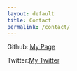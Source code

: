 ```yaml
---
layout: default
title: Contact
permalink: /contact/
---
```


Github: [My Page](https://github.com/masamu)

Twitter:[My Twitter](https://twitter.com/masamu)
